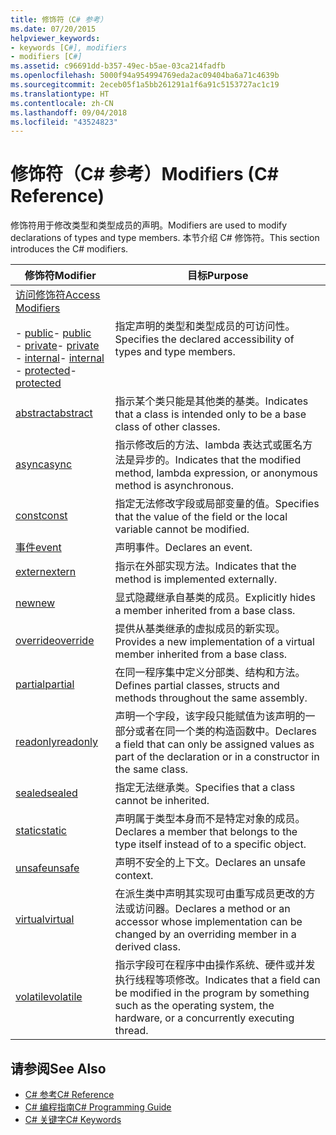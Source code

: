 ```yaml
---
title: 修饰符（C# 参考）
ms.date: 07/20/2015
helpviewer_keywords:
- keywords [C#], modifiers
- modifiers [C#]
ms.assetid: c96691dd-b357-49ec-b5ae-03ca214fadfb
ms.openlocfilehash: 5000f94a954994769eda2ac09404ba6a71c4639b
ms.sourcegitcommit: 2eceb05f1a5bb261291a1f6a91c5153727ac1c19
ms.translationtype: HT
ms.contentlocale: zh-CN
ms.lasthandoff: 09/04/2018
ms.locfileid: "43524823"
---
```

# <a name="modifiers-c-reference"></a><span data-ttu-id="07a95-102">修饰符（C# 参考）</span><span class="sxs-lookup"><span data-stu-id="07a95-102">Modifiers (C# Reference)</span></span>
<span data-ttu-id="07a95-103">修饰符用于修改类型和类型成员的声明。</span><span class="sxs-lookup"><span data-stu-id="07a95-103">Modifiers are used to modify declarations of types and type members.</span></span> <span data-ttu-id="07a95-104">本节介绍 C# 修饰符。</span><span class="sxs-lookup"><span data-stu-id="07a95-104">This section introduces the C# modifiers.</span></span>  
  
|<span data-ttu-id="07a95-105">修饰符</span><span class="sxs-lookup"><span data-stu-id="07a95-105">Modifier</span></span>|<span data-ttu-id="07a95-106">目标</span><span class="sxs-lookup"><span data-stu-id="07a95-106">Purpose</span></span>|  
|--------------|-------------|  
|[<span data-ttu-id="07a95-107">访问修饰符</span><span class="sxs-lookup"><span data-stu-id="07a95-107">Access Modifiers</span></span>](../../../csharp/language-reference/keywords/access-modifiers.md)<br /><br /> <span data-ttu-id="07a95-108">-   [public](../../../csharp/language-reference/keywords/public.md)</span><span class="sxs-lookup"><span data-stu-id="07a95-108">-   [public](../../../csharp/language-reference/keywords/public.md)</span></span><br /><span data-ttu-id="07a95-109">-   [private](../../../csharp/language-reference/keywords/private.md)</span><span class="sxs-lookup"><span data-stu-id="07a95-109">-   [private](../../../csharp/language-reference/keywords/private.md)</span></span><br /><span data-ttu-id="07a95-110">-   [internal](../../../csharp/language-reference/keywords/internal.md)</span><span class="sxs-lookup"><span data-stu-id="07a95-110">-   [internal](../../../csharp/language-reference/keywords/internal.md)</span></span><br /><span data-ttu-id="07a95-111">-   [protected](../../../csharp/language-reference/keywords/protected.md)</span><span class="sxs-lookup"><span data-stu-id="07a95-111">-   [protected](../../../csharp/language-reference/keywords/protected.md)</span></span>|<span data-ttu-id="07a95-112">指定声明的类型和类型成员的可访问性。</span><span class="sxs-lookup"><span data-stu-id="07a95-112">Specifies the declared accessibility of types and type members.</span></span>|  
|[<span data-ttu-id="07a95-113">abstract</span><span class="sxs-lookup"><span data-stu-id="07a95-113">abstract</span></span>](../../../csharp/language-reference/keywords/abstract.md)|<span data-ttu-id="07a95-114">指示某个类只能是其他类的基类。</span><span class="sxs-lookup"><span data-stu-id="07a95-114">Indicates that a class is intended only to be a base class of other classes.</span></span>|  
|[<span data-ttu-id="07a95-115">async</span><span class="sxs-lookup"><span data-stu-id="07a95-115">async</span></span>](../../../csharp/language-reference/keywords/async.md)|<span data-ttu-id="07a95-116">指示修改后的方法、lambda 表达式或匿名方法是异步的。</span><span class="sxs-lookup"><span data-stu-id="07a95-116">Indicates that the modified method, lambda expression, or anonymous method is asynchronous.</span></span>|  
|[<span data-ttu-id="07a95-117">const</span><span class="sxs-lookup"><span data-stu-id="07a95-117">const</span></span>](../../../csharp/language-reference/keywords/const.md)|<span data-ttu-id="07a95-118">指定无法修改字段或局部变量的值。</span><span class="sxs-lookup"><span data-stu-id="07a95-118">Specifies that the value of the field or the local variable cannot be modified.</span></span>|  
|[<span data-ttu-id="07a95-119">事件</span><span class="sxs-lookup"><span data-stu-id="07a95-119">event</span></span>](../../../csharp/language-reference/keywords/event.md)|<span data-ttu-id="07a95-120">声明事件。</span><span class="sxs-lookup"><span data-stu-id="07a95-120">Declares an event.</span></span>|  
|[<span data-ttu-id="07a95-121">extern</span><span class="sxs-lookup"><span data-stu-id="07a95-121">extern</span></span>](../../../csharp/language-reference/keywords/extern.md)|<span data-ttu-id="07a95-122">指示在外部实现方法。</span><span class="sxs-lookup"><span data-stu-id="07a95-122">Indicates that the method is implemented externally.</span></span>|  
|[<span data-ttu-id="07a95-123">new</span><span class="sxs-lookup"><span data-stu-id="07a95-123">new</span></span>](../../../csharp/language-reference/keywords/new.md)|<span data-ttu-id="07a95-124">显式隐藏继承自基类的成员。</span><span class="sxs-lookup"><span data-stu-id="07a95-124">Explicitly hides a member inherited from a base class.</span></span>|  
|[<span data-ttu-id="07a95-125">override</span><span class="sxs-lookup"><span data-stu-id="07a95-125">override</span></span>](../../../csharp/language-reference/keywords/override.md)|<span data-ttu-id="07a95-126">提供从基类继承的虚拟成员的新实现。</span><span class="sxs-lookup"><span data-stu-id="07a95-126">Provides a new implementation of a virtual member inherited from a base class.</span></span>|  
|[<span data-ttu-id="07a95-127">partial</span><span class="sxs-lookup"><span data-stu-id="07a95-127">partial</span></span>](../../../csharp/language-reference/keywords/partial-type.md)|<span data-ttu-id="07a95-128">在同一程序集中定义分部类、结构和方法。</span><span class="sxs-lookup"><span data-stu-id="07a95-128">Defines partial classes, structs and methods throughout the same assembly.</span></span>|  
|[<span data-ttu-id="07a95-129">readonly</span><span class="sxs-lookup"><span data-stu-id="07a95-129">readonly</span></span>](../../../csharp/language-reference/keywords/readonly.md)|<span data-ttu-id="07a95-130">声明一个字段，该字段只能赋值为该声明的一部分或者在同一个类的构造函数中。</span><span class="sxs-lookup"><span data-stu-id="07a95-130">Declares a field that can only be assigned values as part of the declaration or in a constructor in the same class.</span></span>|  
|[<span data-ttu-id="07a95-131">sealed</span><span class="sxs-lookup"><span data-stu-id="07a95-131">sealed</span></span>](../../../csharp/language-reference/keywords/sealed.md)|<span data-ttu-id="07a95-132">指定无法继承类。</span><span class="sxs-lookup"><span data-stu-id="07a95-132">Specifies that a class cannot be inherited.</span></span>|  
|[<span data-ttu-id="07a95-133">static</span><span class="sxs-lookup"><span data-stu-id="07a95-133">static</span></span>](../../../csharp/language-reference/keywords/static.md)|<span data-ttu-id="07a95-134">声明属于类型本身而不是特定对象的成员。</span><span class="sxs-lookup"><span data-stu-id="07a95-134">Declares a member that belongs to the type itself instead of to a specific object.</span></span>|  
|[<span data-ttu-id="07a95-135">unsafe</span><span class="sxs-lookup"><span data-stu-id="07a95-135">unsafe</span></span>](../../../csharp/language-reference/keywords/unsafe.md)|<span data-ttu-id="07a95-136">声明不安全的上下文。</span><span class="sxs-lookup"><span data-stu-id="07a95-136">Declares an unsafe context.</span></span>|  
|[<span data-ttu-id="07a95-137">virtual</span><span class="sxs-lookup"><span data-stu-id="07a95-137">virtual</span></span>](../../../csharp/language-reference/keywords/virtual.md)|<span data-ttu-id="07a95-138">在派生类中声明其实现可由重写成员更改的方法或访问器。</span><span class="sxs-lookup"><span data-stu-id="07a95-138">Declares a method or an accessor whose implementation can be changed by an overriding member in a derived class.</span></span>|  
|[<span data-ttu-id="07a95-139">volatile</span><span class="sxs-lookup"><span data-stu-id="07a95-139">volatile</span></span>](../../../csharp/language-reference/keywords/volatile.md)|<span data-ttu-id="07a95-140">指示字段可在程序中由操作系统、硬件或并发执行线程等项修改。</span><span class="sxs-lookup"><span data-stu-id="07a95-140">Indicates that a field can be modified in the program by something such as the operating system, the hardware, or a concurrently executing thread.</span></span>|  
  
## <a name="see-also"></a><span data-ttu-id="07a95-141">请参阅</span><span class="sxs-lookup"><span data-stu-id="07a95-141">See Also</span></span>

- [<span data-ttu-id="07a95-142">C# 参考</span><span class="sxs-lookup"><span data-stu-id="07a95-142">C# Reference</span></span>](../../../csharp/language-reference/index.md)  
- [<span data-ttu-id="07a95-143">C# 编程指南</span><span class="sxs-lookup"><span data-stu-id="07a95-143">C# Programming Guide</span></span>](../../../csharp/programming-guide/index.md)  
- [<span data-ttu-id="07a95-144">C# 关键字</span><span class="sxs-lookup"><span data-stu-id="07a95-144">C# Keywords</span></span>](../../../csharp/language-reference/keywords/index.md)
